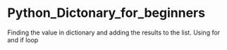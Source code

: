 # Python_Dictonary_for_beginners
Finding the value in dictionary and adding the results to the list. Using for and if loop

